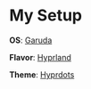 # My Setup

**OS**: [Garuda](https://garudalinux.org/)

**Flavor**: [Hyprland](https://hyprland.org/)

**Theme**: [Hyprdots](https://github.com/prasanthrangan/hyprdots)
